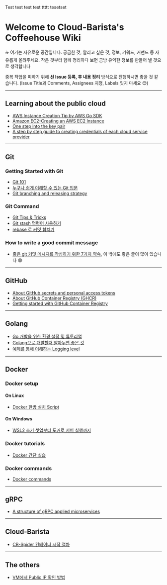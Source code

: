 Test test test test ttttt tesetset
# Welcome to Cloud-Barista's Coffeehouse Wiki

☕ 여기는 자유로운 공간입니다. 궁금한 것, 알리고 싶은 것, 정보, 키워드, 커맨드 등 자유롭게 올려주세요. 작은 것부터 함께 정리하다 보면 금방 유익한 정보를 만들어 낼 것으로 생각합니다  

중복 작업을 피하기 위해 **선 Issue 등록, 후 내용 정리** 방식으로 진행하시면 좋을 것 같습니다.
(Issue Title과 Comments, Assignees 지정, Labels 잊지 마세요 😊)

---

## Learning about the public cloud
- [AWS Instance Creation Tip by AWS Go SDK](AWS-Instance-Creation-Tip)
- [Amazon EC2-Creating an AWS EC2 Instance](https://chloe-codes1.gitbook.io/til/aws/aws_tips/amazon_ec2-creating_an_aws_ec2_instance)
- [One step into the key pair](One-step-into-the-key-pair)
- [A step by step guide to creating credentials of each cloud service provider](A-step-by-step-guide-to-creating-credentials-of-each-cloud-service-provider)

---

## Git
### Getting Started with Git
- [Git 101](Git-101)
- [누구나 쉽게 이해할 수 있는 Git 입문](https://backlog.com/git-tutorial/kr/)
- [Git branching and releasing strategy](Git-branching-and-releasing-strategy)

### Git Command
- [Git Tips & Tricks](Git-Tips-&-Tricks)
- [Git stash 명령어 사용하기](https://gmlwjd9405.github.io/2018/05/18/git-stash.html)
- [rebase 로 커밋 합치기](http://ko.gitready.com/advanced/2009/02/10/squashing-commits-with-rebase.html)

### How to write a good commit message
- [좋은 git 커밋 메시지를 작성하기 위한 7가지 약속](https://meetup.toast.com/posts/106), 이 밖에도 좋은 글이 많이 있습니다 😄 

---

## GitHub
- [About GitHub secrets and personal access tokens](About-GitHub-secrets-and-personal-access-tokens)
- [About GitHub Container Registry (GHCR)](About-GitHub-Container-Registry)
- [Getting started with GitHub Container Registry](Getting-started-with-GitHub-Container-Registry)

---

## Golang
- [Go 개발을 위한 환경 설정 및 튜토리얼](Golang-environment-setup-and-tutorials)
- [Golang으로 개발할때 알아두면 좋은 것](Good-things-to-know-when-you-develop-software-with-Golang)
- [예제를 통해 이해하는 Logging level](The-logging-level-to-understand-through-examples)

---

## Docker
### Docker setup
#### On Linux
- [Docker 한방 설치 Script](https://github.com/cb-contributhon/cb-coffeehouse/tree/master/scripts/docker-setup)
#### On Windows
- [WSL2 초기 셋업부터 도커로 서버 실행까지](https://www.44bits.io/ko/post/wsl2-install-and-basic-usage)

### Docker tutorials
- [Docker 간단 실습](https://github.com/cb-contributhon/cb-contributhon-2020/tree/master/w3#2-docker-%EA%B0%84%EB%8B%A8-%EC%8B%A4%EC%8A%B5)

### Docker commands
- [Docker commands](Docker-commands)

---

## gRPC
- [A structure of gRPC applied microservices](A-structure-of-gRPC-applied-microservices)

---

## Cloud-Barista
- [CB-Spider 컨테이너 시작 절차](CB-Spider-container-startup-procedure)

---

## The others
- [VM에서 Public IP 확인 방법](How-to-check-public-IP-in-a-virtual-machine)